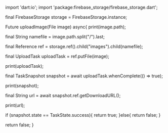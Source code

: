 import 'dart:io';
import 'package:firebase_storage/firebase_storage.dart';

final FirebaseStorage storage = FirebaseStorage.instance;

Future<bool> uploadImage(File image) async{
  print(image.path);

  final String namefile = image.path.split("/").last;

  final Reference ref =  storage.ref().child("images").child(namefile);

  final UploadTask uploadTask = ref.putFile(image);

  print(uploadTask);

  final TaskSnapshot snapshot = await uploadTask.whenComplete(() => true);

  print(snapshot);

  final String url = await snapshot.ref.getDownloadURL();

  print(url);

  if (snapshot.state == TaskState.success){
    return true;
  }else{
    return false;
  }

  return false;
}